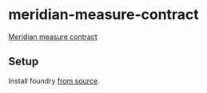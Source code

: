 # meridian-measure-contract
[Meridian measure contract](https://pl-strflt.notion.site/Meridian-Design-Doc-03-Evaluation-dissected-52803c22ee564e2ab8a86756fffa2693?pvs=4)

## Setup

Install foundry [from source](https://github.com/filecoin-saturn/contracts/blob/ab65e7e25021396b579c663fc884ce85bad2e8b9/README.md#how-to).
